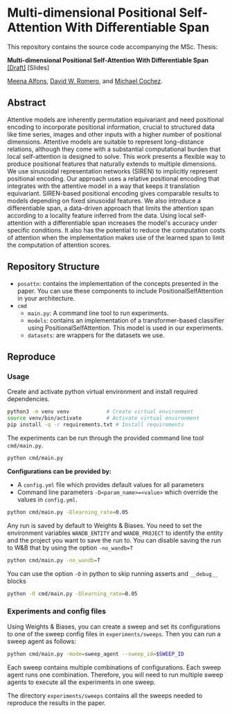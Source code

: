 # Multi-dimensional Positional Self-Attention With Differentiable Span

This repository contains the source code accompanying the MSc. Thesis:

**Multi-dimensional Positional Self-Attention With Differentiable Span** [[Draft]](docs/MSc_Draft_Multi_dimensional_Positional_Self_Attention_With_Differentiable_Span.pdf) [Slides]

[Meena Alfons](https://meenaalfons.com), [David W. Romero](https://www.davidromero.ml), and [Michael Cochez]().

## Abstract

Attentive models are inherently permutation equivariant and need positional encoding to incorporate positional information, crucial to structured data like time series, images and other inputs with a higher number of positional dimensions. Attentive models are suitable to represent long-distance relations, although they come with a substantial computational burden that local self-attention is designed to solve. This work presents a flexible way to produce positional features that naturally extends to multiple dimensions. We use sinusoidal representation networks (SIREN) to implicitly represent positional encoding. Our approach uses a relative positional encoding that integrates with the attentive model in a way that keeps it translation equivariant. SIREN-based positional encoding gives comparable results to models depending on fixed sinusoidal features. We also introduce a differentiable span, a data-driven approach that limits the attention span according to a locality feature inferred from the data. Using local self-attention with a differentiable span increases the model's accuracy under specific conditions. It also has the potential to reduce the computation costs of attention when the implementation makes use of the learned span to limit the computation of attention scores.

## Repository Structure

- `posattn`: contains the implementation of the concepts presented in the paper. You can use these components to include PositionalSelfAttention in your architecture.
- `cmd`
  - `main.py`: A command line tool to run experiments.
  - `models`: contains an implementation of a transformer-based classifier using PositionalSelfAttention. This model is used in our experiments.
  - `datasets`: are wrappers for the datasets we use.

## Reproduce

### Usage

Create and activate python virtual environment and install required dependencies.

```sh
python3 -m venv venv            # Create virtual environment
source venv/bin/activate        # Activate virtual environment
pip install -q -r requirements.txt # Install requirements
```

The experiments can be run through the provided command line tool `cmd/main.py`.

```sh
python cmd/main.py
```

**Configurations can be provided by:**

- A `config.yml` file which provides default values for all parameters
- Command line parameters `-D<param_name>=<value>` which override the values in `config.yml`.

```sh
python cmd/main.py -Dlearning_rate=0.05
```

Any run is saved by default to Weights & Biases. You need to set the environment variables `WANDB_ENTITY` and `WANDB_PROJECT` to identify the entity and the project you want to save the run to. You can disable saving the run to W&B that by using the option `-no_wandb=T`

```sh
python cmd/main.py -no_wandb=T
```

You can use the option `-O` in python to skip running asserts and `__debug__` blocks

```sh
python -O cmd/main.py -Dlearning_rate=0.05
```

### Experiments and config files

Using Weights & Biases, you can create a sweep and set its configurations to one of the sweep config files in `experiments/sweeps`. Then you can run a sweep agent as follows:

```sh
python cmd/main.py -mode=sweep_agent --sweep_id=$SWEEP_ID
```

Each sweep contains multiple combinations of configurations. Each sweep agent runs one combination. Therefore, you will need to run multiple sweep agents to execute all the experiments in one sweep.

The directory `experiments/sweeps` contains all the sweeps needed to reproduce the results in the paper.
